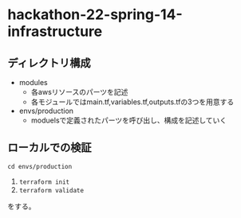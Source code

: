 # hackathon-22-spring-14-infrastructure

## ディレクトリ構成

* modules
  * 各awsリソースのパーツを記述
  * 各モジュールではmain.tf,variables.tf,outputs.tfの3つを用意する
* envs/production
  * moduelsで定義されたパーツを呼び出し、構成を記述していく

## ローカルでの検証

`cd envs/production` 

1. `terraform init`
2. `terraform validate`

をする。

